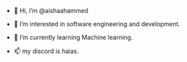 - 👋 Hi, I’m @aishaahammed
- 👀 I’m interested in software engineering and development.
- 🌱 I’m currently learning Machine learning.
  
- 📫 my discord is haias.

<!---
aishaahammed/aishaahammed is a ✨ special ✨ repository because its `README.md` (this file) appears on your GitHub profile.
You can click the Preview link to take a look at your changes.
--->
